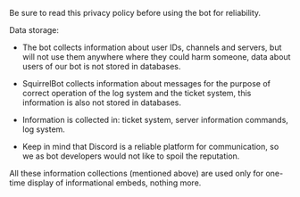 Be sure to read this privacy policy 
before using the bot for reliability. 

Data storage: 
- The bot collects information about user IDs, channels and servers,
but will not use them anywhere where they could harm someone,
data about users of our bot is not stored in databases.

- SquirrelBot collects information about messages for the purpose of
correct operation of the log system and the ticket system,
this information is also not stored in databases.

- Information is collected in: ticket system, server information commands, log system.


- Keep in mind that Discord is a reliable platform for communication, so we as bot developers would not like to spoil the reputation.

All these information collections (mentioned above) are used only for 
one-time display of informational embeds, nothing more.
